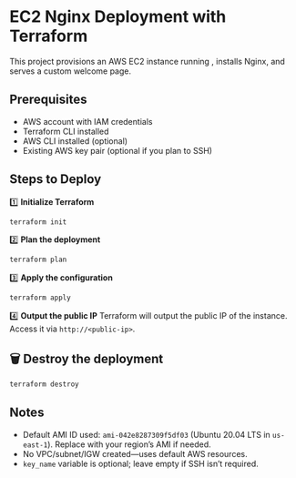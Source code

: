 # EC2 Nginx Deployment with Terraform

This project provisions an AWS EC2 instance running , installs Nginx, and serves a custom welcome page.

## Prerequisites

* AWS account with IAM credentials
* Terraform CLI installed
* AWS CLI installed (optional)
* Existing AWS key pair (optional if you plan to SSH)

## Steps to Deploy

1️⃣ **Initialize Terraform**

```bash
terraform init
```

2️⃣ **Plan the deployment**

```bash
terraform plan
```

3️⃣ **Apply the configuration**

```bash
terraform apply
```

4️⃣ **Output the public IP**
Terraform will output the public IP of the instance. Access it via `http://<public-ip>`.

## 🗑️ Destroy the deployment

```bash
terraform destroy
```

## Notes

* Default AMI ID used: `ami-042e8287309f5df03` (Ubuntu 20.04 LTS in `us-east-1`). Replace with your region’s AMI if needed.
* No VPC/subnet/IGW created—uses default AWS resources.
* `key_name` variable is optional; leave empty if SSH isn’t required.


